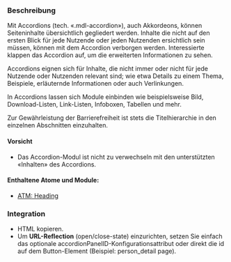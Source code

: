 
### Beschreibung
Mit Accordions (tech. «.mdl-accordion»), auch Akkordeons, können Seiteninhalte übersichtlich gegliedert werden. Inhalte die nicht auf den ersten Blick für jede Nutzende oder jeden Nutzenden ersichtlich sein müssen, können mit dem Accordion verborgen werden. Interessierte klappen das Accordion auf, um die erweiterten Informationen zu sehen. <br>

Accordions eignen sich für Inhalte, die nicht immer oder nicht für jede Nutzende oder Nutzenden relevant sind; wie etwa Details zu einem Thema, Beispiele, erläuternde Informationen oder auch Verlinkungen. <br>

In Accordions lassen sich Module einbinden wie beispielsweise Bild, Download-Listen, Link-Listen, Infoboxen, Tabellen und mehr.<br>

Zur Gewährleistung der Barrierefreiheit ist stets die Titelhierarchie in den einzelnen Abschnitten einzuhalten.<br>

#### Vorsicht
* Das Accordion-Modul ist nicht zu verwechseln mit den unterstützten «Inhalten» des Accordions.

#### Enthaltene Atome und Module:
* <a href="../../atoms/headings/headings.html">ATM: Heading</a>


### Integration

<ul>
<li>HTML kopieren.

<li>Um <b>URL-Reflection</b> (open/close-state) einzurichten, setzen Sie einfach das optionale accordionPanelID-Konfigurationsattribut oder direkt die id auf dem Button-Element (Beispiel: person_detail page).
</ul>